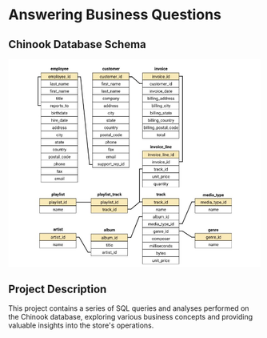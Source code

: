 # Answering Business Questions
## Chinook Database Schema

![Chinook Database Schema](./Chinook%20database%20schema.jpg)

## Project Description
This project contains a series of SQL queries and analyses performed on the Chinook database, exploring various business concepts and providing valuable insights into the store's operations.